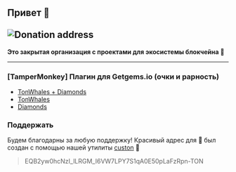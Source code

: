 ## Привет 👋                                                                                              ![Donation address](https://img.shields.io/badge/Donate-EQB2yw0hcNzI__lLRGM__I6VW7LPY7S1qA0E50pLaFzRpn--TON-informational?style=flat&logo=data.ai&labelColor=303d50&logoColor=white&color=475a75)

**Это закрытая организация с проектами для экосистемы блокчейна 💎**

--------------
### [TamperMonkey] Плагин для Getgems.io (очки и рарность)

- [TonWhales + Diamonds](https://gist.github.com/Yablonev/89dc8a742ab026c9c932e0033f2d5cc6)
- [TonWhales](https://gist.github.com/Yablonev/4d59361b2efeb0c34146ac3ae184b319)
- [Diamonds](https://gist.github.com/Yablonev/b1a62e121c7e39829129fa732a3a2a98)

### Поддержать
Будем благодарны за любую поддержку! Красивый адрес для 💎 был создан с помощью нашей утилиты [custon](https://github.com/TON-NFT/custon) 🧶

> EQB2yw0hcNzI_lLRGM_I6VW7LPY7S1qA0E50pLaFzRpn-TON
